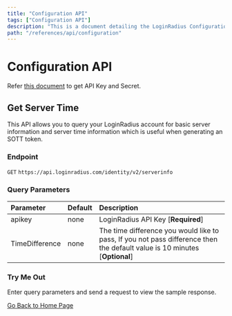```yaml
---
title: "Configuration API"
tags: ["Configuration API"]
description: "This is a document detailing the LoginRadius Configuration APIs."
path: "/references/api/configuration"
---
```


# Configuration API

Refer <a href="https://www.loginradius.com/docs/developer/faq/#how-to-retrieve-api-key-and-secret" target="_blank">this document</a> to get API Key and Secret.

## Get Server Time

  This API allows you to query your LoginRadius account for basic server information and server time information which is useful when generating an SOTT token.

  ### Endpoint
  `GET` `https://api.loginradius.com/identity/v2/serverinfo`

  ### Query Parameters
  | Parameter    | Default | Description |
  | :------------ | :------- | :-------------------------------------------------------------------------------- |
  | apikey | none | LoginRadius API Key [**Required**] |
  | TimeDifference | none | The time difference you would like to pass, If you not pass difference then the default value is 10 minutes [**Optional**] |

  ### Try Me Out
    
  Enter query parameters and send a request to view the sample response.

  <try-me-out id="get-server-time" endpoint="https://api.loginradius.com/identity/v2/serverinfo" method="GET" params='{"queryParams":[{"key":"apiKey","default":""},{"key":"timeDifference","default":""}]}' sampleresponse='{ "ServerLocation": "East Us", "ServerName": "RD0003FF3F38DD", "CurrentTime": "2017-11-06 06:15:53", "Sott": { "StartTime": "2017-11-06 06:15:53", "EndTime": "2017-11-06 06:20:53", "TimeDifference": "5 Minutes" } }'></try-me-out>

[Go Back to Home Page](/)
